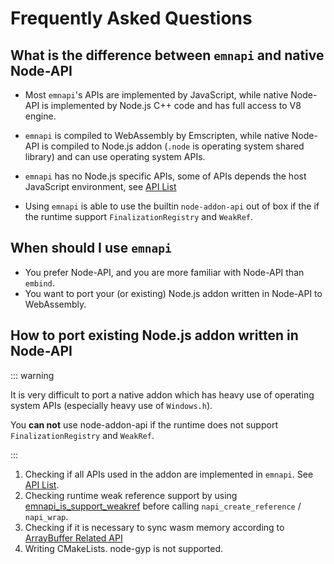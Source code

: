 # Frequently Asked Questions

## What is the difference between `emnapi` and native Node-API

- Most `emnapi`'s APIs are implemented by JavaScript, while native Node-API is implemented by Node.js C++ code and has full access to V8 engine.

- `emnapi` is compiled to WebAssembly by Emscripten, while native Node-API is compiled to Node.js addon (`.node` is operating system shared library) and can use operating system APIs.

- `emnapi` has no Node.js specific APIs, some of APIs depends the host JavaScript environment, see [API List](/reference/list.html)

- Using `emnapi` is able to use the builtin `node-addon-api` out of box if the if the runtime support `FinalizationRegistry` and `WeakRef`.

## When should I use `emnapi`

- You prefer Node-API, and you are more familiar with Node-API than `embind`.
- You want to port your (or existing) Node.js addon written in Node-API to WebAssembly.

## How to port existing Node.js addon written in Node-API

::: warning

It is very difficult to port a native addon which has heavy use of operating system APIs (especially heavy use of `Windows.h`).

You **can not** use node-addon-api 
if the runtime does not support `FinalizationRegistry` and `WeakRef`.

:::

1. Checking if all APIs used in the addon are implemented in `emnapi`. See [API List](/reference/list.html).
2. Checking runtime weak reference support by using [emnapi_is_support_weakref](/reference/additional.html#emnapi-is-support-weakref) before calling `napi_create_reference` / `napi_wrap`.
3. Checking if it is necessary to sync wasm memory according to [ArrayBuffer Related API](/reference/list.html#arraybuffer-related)
4. Writing CMakeLists. node-gyp is not supported.
